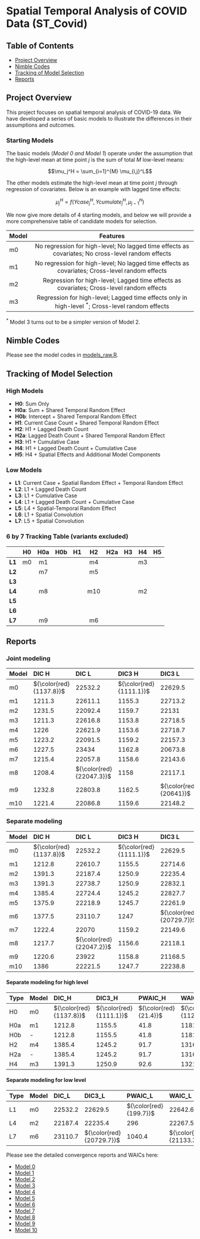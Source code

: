 # Spatial Temporal Analysis of COVID Data (ST_Covid)

## Table of Contents
- [Project Overview](#project-overview)
- [Nimble Codes](#nimble-codes)
- [Tracking of Model Selection](#tracking-of-model-selection)
- [Reports](#reports)

## Project Overview

This project focuses on spatial temporal analysis of COVID-19 data. We have developed a series of basic models to illustrate the differences in their assumptions and outcomes.  

### Starting Models 
The basic models (*Model 0 and Model 1*) operate under the assumption that the high-level mean at time point $j$ is the sum of total $M$ low-level means: 

$$\mu_j^H = \sum_{i=1}^{M} \mu_{i,j}^L$$

The other models estimate the high-level mean at time point $j$ through regression of covariates. Below is an example with lagged time effects: 

$$\mu_j^H = f(Ycase_{j}^H, Ycumulate_{j}^H, \mu_{j-1}^H)$$

We now give more details of 4 starting models, and below we will provide a more comprehensive table of candidate models for selection.

| Model | Features |
|-------|:--------:|
| m0 | No regression for high-level; No lagged time effects as covariates; No cross-level random effects |
| m1 | No regression for high-level; No lagged time effects as covariates; Cross-level random effects |
| m2 | Regression for high-level; Lagged time effects as covariates; Cross-level random effects | 
| m3 | Regression for high-level; Lagged time effects only in high-level ${}^*$; Cross-level random effects | 

${}^*$ Model 3 turns out to be a simpler version of Model 2.

## Nimble Codes

Please see the model codes in [models_raw.R](https://github.com/Sijianf/ST_Covid/blob/main/codes/models_raw.R).  

## Tracking of Model Selection

### High Models
- **H0**: Sum Only
- **H0a**: Sum + Shared Temporal Random Effect
- **H0b**: Intercept + Shared Temporal Random Effect
- **H1**: Current Case Count + Shared Temporal Random Effect
- **H2**: H1 + Lagged Death Count
- **H2a**: Lagged Death Count + Shared Temporal Random Effect
- **H3**: H1 + Cumulative Case
- **H4**: H1 + Lagged Death Count + Cumulative Case
- **H5**: H4 + Spatial Effects and Additional Model Components

### Low Models
- **L1**: Current Case + Spatial Random Effect + Temporal Random Effect
- **L2**: L1 + Lagged Death Count
- **L3**: L1 + Cumulative Case
- **L4**: L1 + Lagged Death Count + Cumulative Case
- **L5**: L4 + Spatial-Temporal Random Effect
- **L6**: L1 + Spatial Convolution
- **L7**: L5 + Spatial Convolution

### 6 by 7 Tracking Table (variants excluded)

|         |  **H0**  |  **H0a** |  **H0b** |  **H1**  |  **H2**  |  **H2a** |  **H3**  |  **H4**  |  **H5**  |
|:-------:|:--------:|:--------:|:--------:|:--------:|:--------:|:--------:|:--------:|:--------:|:--------:|
| **L1**  |    m0    |    m1    |          |          |    m4    |          |          |    m3    |          |
| **L2**  |          |    m7    |          |          |    m5    |          |          |          |          |
| **L3**  |          |          |          |          |          |          |          |          |          |
| **L4**  |          |    m8    |          |          |    m10   |          |          |    m2    |          |
| **L5**  |          |          |          |          |          |          |          |          |          |
| **L6**  |          |          |          |          |          |          |          |          |          |
| **L7**  |          |    m9    |          |          |    m6    |          |          |          |          |

## Reports

### Joint modeling

|Model |DIC H                   |DIC L                    |DIC3 H                  |DIC3 L                 |PWAIC H               |PWAIC L                |WAIC H                  |WAIC L                   |
|:-----|:-----------------------|:------------------------|:-----------------------|:----------------------|:---------------------|:----------------------|:-----------------------|:------------------------|
|m0    |${\color{red}{1137.8}}$ |$22532.2$                |${\color{red}{1111.1}}$ |$22629.5$              |${\color{red}{21.4}}$ |${\color{red}{199.7}}$ |${\color{red}{1121.3}}$ |$22642.6$                |
|m1    |$1211.3$                |$22611.1$                |$1155.3$                |$22713.2$              |$41.9$                |$255$                  |$1181.6$                |$22735.6$                |
|m2    |$1231.5$                |$22092.4$                |$1159.7$                |$22131$                |$43.5$                |$240.7$                |$1186.6$                |$22154.2$                |
|m3    |$1211.3$                |$22616.8$                |$1153.8$                |$22718.5$              |$42.2$                |$259$                  |$1180.6$                |$22741.2$                |
|m4    |$1226$                  |$22621.9$                |$1153.6$                |$22718.7$              |$42.7$                |$258.1$                |$1180.9$                |$22742.9$                |
|m5    |$1223.2$                |$22091.5$                |$1159.2$                |$22157.3$              |$43.6$                |$237.6$                |$1186.2$                |$22178.5$                |
|m6    |$1227.5$                |$23434$                  |$1162.8$                |$20673.8$              |$46.3$                |$1002.2$               |$1192.6$                |$21062.6$                |
|m7    |$1215.4$                |$22057.8$                |$1158.6$                |$22143.6$              |$43.2$                |$229.8$                |$1185.8$                |$22163.6$                |
|m8    |$1208.4$                |${\color{red}{22047.3}}$ |$1158$                  |$22117.1$              |$43.7$                |$233.9$                |$1186.2$                |$22138.8$                |
|m9    |$1232.8$                |$22803.8$                |$1162.5$                |${\color{red}{20641}}$ |$43.9$                |$993.4$                |$1190.1$                |${\color{red}{21023.5}}$ |
|m10   |$1221.4$                |$22086.8$                |$1159.6$                |$22148.2$              |$44.4$                |$240.4$                |$1187.6$                |$22170.2$                |



### Separate modeling

|Model |DIC H                   |DIC L                    |DIC3 H                  |DIC3 L                   |PWAIC H               |PWAIC L                |WAIC H                  |WAIC L                   |
|:-----|:-----------------------|:------------------------|:-----------------------|:------------------------|:---------------------|:----------------------|:-----------------------|:------------------------|
|m0    |${\color{red}{1137.8}}$ |$22532.2$                |${\color{red}{1111.1}}$ |$22629.5$                |${\color{red}{21.4}}$ |${\color{red}{199.7}}$ |${\color{red}{1121.3}}$ |$22642.6$                |
|m1    |$1212.8$                |$22610.7$                |$1155.5$                |$22714.6$                |$41.8$                |$256.3$                |$1181.6$                |$22737.2$                |
|m2    |$1391.3$                |$22187.4$                |$1250.9$                |$22235.4$                |$92.6$                |$296$                  |$1321.6$                |$22267.5$                |
|m3    |$1391.3$                |$22738.7$                |$1250.9$                |$22832.1$                |$92.6$                |$328.2$                |$1321.6$                |$22869.2$                |
|m4    |$1385.4$                |$22724.4$                |$1245.2$                |$22827.7$                |$91.7$                |$325.2$                |$1316.3$                |$22864.6$                |
|m5    |$1375.9$                |$22218.9$                |$1245.7$                |$22261.9$                |$90.4$                |$294.5$                |$1314.9$                |$22293.7$                |
|m6    |$1377.5$                |$23110.7$                |$1247$                  |${\color{red}{20729.7}}$ |$90.8$                |$1040.4$               |$1316.4$                |${\color{red}{21133.3}}$ |
|m7    |$1222.4$                |$22070$                  |$1159.2$                |$22149.6$                |$43.4$                |$235.7$                |$1186.6$                |$22170.4$                |
|m8    |$1217.7$                |${\color{red}{22047.2}}$ |$1156.6$                |$22118.1$                |$42.3$                |$236.1$                |$1182.8$                |$22138.6$                |
|m9    |$1220.6$                |$23922$                  |$1158.8$                |$21168.5$                |$43.3$                |$1536.8$               |$1186.2$                |$21915.2$                |
|m10   |$1386$                  |$22221.5$                |$1247.7$                |$22238.8$                |$90.1$                |$298$                  |$1315.6$                |$22271.4$                |

#### Separate modeling for high level

|Type |Model |DIC_H                   |DIC3_H                  |PWAIC_H               |WAIC_H                  |
|:----|:-----|:-----------------------|:-----------------------|:---------------------|:-----------------------|
|H0   |m0    |${\color{red}{1137.8}}$ |${\color{red}{1111.1}}$ |${\color{red}{21.4}}$ |${\color{red}{1121.3}}$ |
|H0a  |m1    |$1212.8$                |$1155.5$                |$41.8$                |$1181.6$                |
|H0b  |-     |$1212.8$                |$1155.5$                |$41.8$                |$1181.6$                |
|H2   |m4    |$1385.4$                |$1245.2$                |$91.7$                |$1316.3$                |
|H2a  |-     |$1385.4$                |$1245.2$                |$91.7$                |$1316.3$                |
|H4   |m3    |$1391.3$                |$1250.9$                |$92.6$                |$1321.6$                |

#### Separate modeling for low level

|Type |Model |DIC_L     |DIC3_L                   |PWAIC_L                |WAIC_L                   |
|:----|:-----|:---------|:------------------------|:----------------------|:------------------------|
|L1   |m0    |$22532.2$ |$22629.5$                |${\color{red}{199.7}}$ |$22642.6$                |
|L4   |m2    |$22187.4$ |$22235.4$                |$296$                  |$22267.5$                |
|L7   |m6    |$23110.7$ |${\color{red}{20729.7}}$ |$1040.4$               |${\color{red}{21133.3}}$ |

Please see the detailed convergence reports and WAICs here: 

- [Model 0](https://sijianf.github.io/ST_Covid/pages/Report_Oct_m0.html)
- [Model 1](https://sijianf.github.io/ST_Covid/pages/Report_Oct_m1.html)
- [Model 2](https://sijianf.github.io/ST_Covid/pages/Report_Oct_m2.html)
- [Model 3](https://sijianf.github.io/ST_Covid/pages/Report_Oct_m3.html)
- [Model 4](https://sijianf.github.io/ST_Covid/pages/Report_Oct_m4.html)
- [Model 5](https://sijianf.github.io/ST_Covid/pages/Report_Oct_m5.html)
- [Model 6](https://sijianf.github.io/ST_Covid/pages/Report_Oct_m6.html)
- [Model 7](https://sijianf.github.io/ST_Covid/pages/Report_Oct_m7.html)
- [Model 8](https://sijianf.github.io/ST_Covid/pages/Report_Oct_m8.html)
- [Model 9](https://sijianf.github.io/ST_Covid/pages/Report_Oct_m9.html)
- [Model 10](https://sijianf.github.io/ST_Covid/pages/Report_Oct_m10.html)


